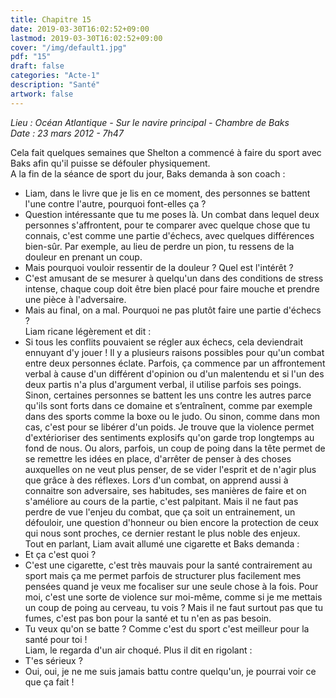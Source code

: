 ```yaml
---
title: Chapitre 15
date: 2019-03-30T16:02:52+09:00
lastmod: 2019-03-30T16:02:52+09:00
cover: "/img/default1.jpg"
pdf: "15"
draft: false
categories: "Acte-1"
description: "Santé"
artwork: false
---
```

_Lieu : Océan Atlantique - Sur le navire principal - Chambre de Baks   
Date : 23 mars 2012 - 7h47_

Cela fait quelques semaines que Shelton a commencé à faire du sport avec Baks afin qu'il puisse se défouler physiquement.   
A la fin de la séance de sport du jour, Baks demanda à son coach :   
- Liam, dans le livre que je lis en ce moment, des personnes se battent l'une contre l'autre, pourquoi font-elles ça ?    
- Question intéressante que tu me poses là. Un combat dans lequel deux personnes s'affrontent, pour te comparer avec quelque chose que tu connais, c'est comme une partie d'échecs, avec quelques différences bien-sûr. Par exemple, au lieu de perdre un pion, tu ressens de la douleur en prenant un coup.   
- Mais pourquoi vouloir ressentir de la douleur ? Quel est l'intérêt ?   
- C'est amusant de se mesurer à quelqu'un dans des conditions de stress intense, chaque coup doit être bien placé pour faire mouche et prendre une pièce à l'adversaire.   
- Mais au final, on a mal. Pourquoi ne pas plutôt faire une partie d'échecs ?   
Liam ricane légèrement et dit :   
- Si tous les conflits pouvaient se régler aux échecs, cela deviendrait ennuyant d'y jouer ! Il y a plusieurs raisons possibles pour qu'un combat entre deux personnes éclate. Parfois, ça commence par un affrontement verbal à cause d'un différent d'opinion ou d'un malentendu et si l'un des deux partis n'a plus d'argument verbal, il utilise parfois ses poings. Sinon, certaines personnes se battent les uns contre les autres parce qu'ils sont forts dans ce domaine et s’entraînent, comme par exemple dans des sports comme la boxe ou le judo. Ou sinon, comme dans mon cas, c'est pour se libérer d'un poids. Je trouve que la violence permet d'extérioriser des sentiments explosifs qu'on garde trop longtemps au fond de nous. Ou alors, parfois, un coup de poing dans la tête permet de se remettre les idées en place, d'arrêter de penser à des choses auxquelles on ne veut plus penser, de se vider l'esprit et de n'agir plus que grâce à des réflexes. Lors d'un combat, on apprend aussi à connaitre son adversaire, ses habitudes, ses manières de faire et on s'améliore au cours de la partie, c'est palpitant. Mais il ne faut pas perdre de vue l'enjeu du combat, que ça soit un entrainement, un défouloir, une question d'honneur ou bien encore la protection de ceux qui nous sont proches, ce dernier restant le plus noble des enjeux.   
Tout en parlant, Liam avait allumé une cigarette et Baks demanda :    
- Et ça c'est quoi ?    
- C'est une cigarette, c'est très mauvais pour la santé contrairement au sport mais ça me permet parfois de structurer plus facilement mes pensées quand je veux me focaliser sur une seule chose à la fois. Pour moi, c'est une sorte de violence sur moi-même, comme si je me mettais un coup de poing au cerveau, tu vois ? Mais il ne faut surtout pas que tu fumes, c'est pas bon pour la santé et tu n'en as pas besoin.   
- Tu veux qu'on se batte ? Comme c'est du sport c'est meilleur pour la santé pour toi !   
Liam, le regarda d'un air choqué. Plus il dit en rigolant :    
- T'es sérieux ?   
- Oui, oui, je ne me suis jamais battu contre quelqu'un, je pourrai voir ce que ça fait !
